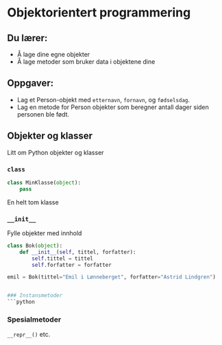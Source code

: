# Objektorientert programmering

## Du lærer:
* Å lage dine egne objekter
* Å lage metoder som bruker data i objektene dine


## Oppgaver:
* Lag et Person-objekt med `etternavn`, `fornavn`, og `fødselsdag`.
* Lag en metode for Person objekter som beregner antall dager siden personen ble født.


## Objekter og klasser
Litt om Python objekter og klasser

### `class`
```python
class MinKlasse(object):
    pass
```
En helt tom klasse


### `__init__`
Fylle objekter med innhold
```python
class Bok(object):
    def __init__(self, tittel, forfatter):
        self.tittel = tittel
        self.forfatter = forfatter

emil = Bok(tittel="Emil i Lønneberget", forfatter="Astrid Lindgren")


### Instansmetoder
```python

```
### Spesialmetoder
`__repr__()` etc.
